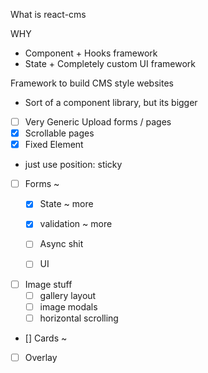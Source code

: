 What is react-cms

WHY
- Component + Hooks framework
- State + Completely custom UI framework

Framework to build CMS style websites

- Sort of a component library, but its bigger

- [ ] Very Generic Upload forms / pages
- [x] Scrollable pages
- [x] Fixed Element
 - just use position: sticky
- [ ] Forms ~
  - [x] State ~ more
   - [x] validation ~ more 
  - [ ] Async shit
  - [ ] UI


- [ ] Image stuff
  - [ ] gallery layout
  - [ ] image modals
  - [ ] horizontal scrolling

- [] Cards ~

- [ ] Overlay